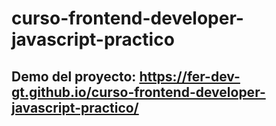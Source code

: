 # curso-frontend-developer-javascript-practico
## Demo del proyecto: https://fer-dev-gt.github.io/curso-frontend-developer-javascript-practico/
